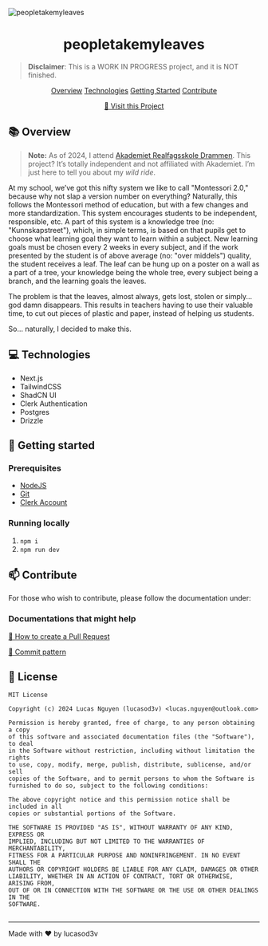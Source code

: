 ![peopletakemyleaves](https://socialify.git.ci/lucasod3v/peopletakemyleaves/image?custom_description=People+take+my+leaves+all+the+time%2C+so+I+made+this.&description=1&name=1&owner=1&tab=readme-ov-file%3Flanguage%3D1&theme=Auto)

<h1 align="center" style="font-weight: bold;">peopletakemyleaves</h1>

> **Disclaimer**: This is a WORK IN PROGRESS project, and it is NOT finished. 

<p align="center">
<a href="#overview">Overview</a>
<a href="#tech">Technologies</a>
<a href="#started">Getting Started</a>
<a href="#contribute">Contribute</a> 
</p>

<p align="center">
<a href="https://peopletakemyleaves.lucasodev.net.eu.org">📱 Visit this Project</a>
</p>

<h2 id="overview">📚 Overview</h2>

>  **Note:** As of 2024, I attend [Akademiet Realfagsskole Drammen](https://www.akademiet.no/grunnskole/drammen/). This project? It’s totally independent and not affiliated with Akademiet. I’m just here to tell you about my *wild ride*.

At my school, we’ve got this nifty system we like to call "Montessori 2.0," because why not slap a version number on everything? Naturally, this follows the Montessori method of education, but with a few changes and more standardization. This system encourages students to be independent, responsible, etc. A part of this system is a knowledge tree (no: "Kunnskapstreet"), which, in simple terms, is based on that pupils get to choose what learning goal they want to learn within a subject. New learning goals must be chosen every 2 weeks in every subject, and if the work presented by the student is of above average (no: "over middels") quality, the student receives a leaf. The leaf can be hung up on a poster on a wall as a part of a tree, your knowledge being the whole tree, every subject being a branch, and the learning goals the leaves.

The problem is that the leaves, almost always, gets lost, stolen or simply... god damn disappears. This results in teachers having to use their valuable time, to cut out pieces of plastic and paper, instead of helping us students.

So... naturally, I decided to make this.

<h2 id="tech">💻 Technologies</h2>

- Next.js
- TailwindCSS
- ShadCN UI
- Clerk Authentication
- Postgres
- Drizzle
  
<h2 id="started">🚀 Getting started</h2>
 
<h3>Prerequisites</h3>

- [NodeJS](https://nodejs.org/)
- [Git](https://git-scm.com/)
- [Clerk Account](https://clerk.com/docs)
  
<h3>Running locally</h3>

1. `npm i`
2. `npm run dev`

<h2 id="contribute">📫 Contribute</h2>

For those who wish to contribute, please follow the documentation under:

<h3>Documentations that might help</h3>

[📝 How to create a Pull Request](https://www.atlassian.com/git/tutorials/making-a-pull-request)

[💾 Commit pattern](https://gist.github.com/joshbuchea/6f47e86d2510bce28f8e7f42ae84c716)

<h2> 📝 License </h2>

```
MIT License

Copyright (c) 2024 Lucas Nguyen (lucasod3v) <lucas.nguyen@outlook.com>

Permission is hereby granted, free of charge, to any person obtaining a copy
of this software and associated documentation files (the "Software"), to deal
in the Software without restriction, including without limitation the rights
to use, copy, modify, merge, publish, distribute, sublicense, and/or sell
copies of the Software, and to permit persons to whom the Software is
furnished to do so, subject to the following conditions:

The above copyright notice and this permission notice shall be included in all
copies or substantial portions of the Software.

THE SOFTWARE IS PROVIDED "AS IS", WITHOUT WARRANTY OF ANY KIND, EXPRESS OR
IMPLIED, INCLUDING BUT NOT LIMITED TO THE WARRANTIES OF MERCHANTABILITY,
FITNESS FOR A PARTICULAR PURPOSE AND NONINFRINGEMENT. IN NO EVENT SHALL THE
AUTHORS OR COPYRIGHT HOLDERS BE LIABLE FOR ANY CLAIM, DAMAGES OR OTHER
LIABILITY, WHETHER IN AN ACTION OF CONTRACT, TORT OR OTHERWISE, ARISING FROM,
OUT OF OR IN CONNECTION WITH THE SOFTWARE OR THE USE OR OTHER DEALINGS IN THE
SOFTWARE.


```



<hr>

Made with ❤️ by lucasod3v